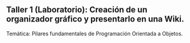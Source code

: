 
## Taller 1 (Laboratorio): Creación de un organizador gráfico y presentarlo en una Wiki.

Temática: Pilares fundamentales de Programación Orientada a Objetos.

